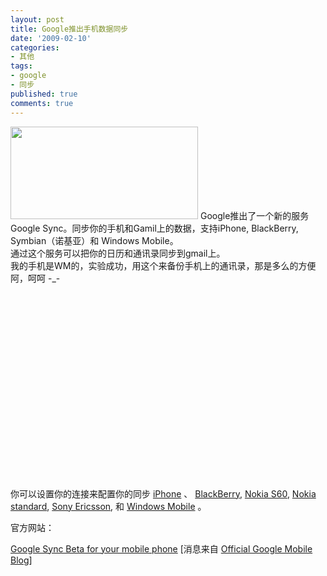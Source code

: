```yaml
---
layout: post
title: Google推出手机数据同步
date: '2009-02-10'
categories:
- 其他
tags:
- google
- 同步
published: true
comments: true
---
```

<p><a href="{{urls.media}}/2009/02/google-sync_01.png"><img class="alignnone size-medium wp-image-325" title="google-sync_01" src="{{urls.media}}/2009/02/google-sync_01-300x148.png" alt="" width="300" height="148" /></a>
Google推出了一个新的服务Google Sync。同步你的手机和Gamil上的数据，支持iPhone, BlackBerry, Symbian（诺基亚）和 Windows Mobile。<br />
通过这个服务可以把你的日历和通讯录同步到gmail上。<br />
我的手机是WM的，实验成功，用这个来备份手机上的通讯录，那是多么的方便阿，呵呵 -_-</p>

<p><object classid="clsid:d27cdb6e-ae6d-11cf-96b8-444553540000" width="506" height="311" codebase="http://download.macromedia.com/pub/shockwave/cabs/flash/swflash.cab#version=6,0,40,0"><param name="allowFullScreen" value="true" /><param name="src" value="http://www.youtube.com/v/Kt_-qHczCMg&amp;hl=en&amp;fs=1&amp;fmt=22" /><embed type="application/x-shockwave-flash" width="506" height="311" src="http://www.youtube.com/v/Kt_-qHczCMg&amp;hl=en&amp;fs=1&amp;fmt=22" allowfullscreen="true"></embed></object><img class="embeddedVideoThumbnail" style="display: none;" src="http://cache.gawker.com/assets/images/lifehacker/2009/02/Kt_-qHczCMg.jpg" alt="" />
你可以设置你的连接来配置你的同步 <a href="http://www.google.com/mobile/apple/sync.html" target="_blank">iPhone</a> 、 <a href="http://www.google.com/mobile/blackberry/sync.html" target="_blank">BlackBerry</a>, <a href="http://www.google.com/mobile/nokia_smart/sync.html" target="_blank">Nokia S60</a>, <a href="http://www.google.com/mobile/nokia_standard/sync.html" target="_blank">Nokia standard</a>, <a href="http://www.google.com/mobile/sony/sync.html" target="_blank">Sony Ericsson</a>, 和 <a href="http://www.google.com/mobile/winmo/sync.html" target="_blank">Windows Mobile</a> 。</p>

<p>官方网站：
<div class="related"><a href="http://www.google.com/mobile/default/sync.html" target="_blank">Google Sync Beta for your mobile phone</a> [消息来自 <a href="http://googlemobile.blogspot.com/2009/02/google-sync-beta-for-iphone-winmo-and.html" target="_blank">Official Google Mobile Blog</a>]</div></p>
